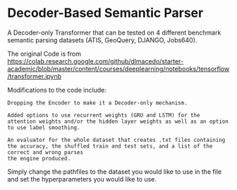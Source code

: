 # Decoder-Based Semantic Parser

A Decoder-only Transformer that can be tested on 4 different benchmark semantic parsing datasets (ATIS, GeoQuery, DJANGO, Jobs640). 

The original Code is from https://colab.research.google.com/github/dlmacedo/starter-academic/blob/master/content/courses/deeplearning/notebooks/tensorflow/transformer.ipynb

Modifications to the code include:
    
    Dropping the Encoder to make it a Decoder-only mechanism.
    
    Added options to use recurrent weights (GRU and LSTM) for the attention weights and/or the hidden layer weights as well as an option to use label smoothing.
    
    An evaluator for the whole dataset that creates .txt files containing the accuracy, the shuffled train and test sets, and a list of the correct and wrong parses 
    the engine produced.

Simply change the pathfiles to the dataset you would like to use in the file and set the hyperparameters you would like to use.
